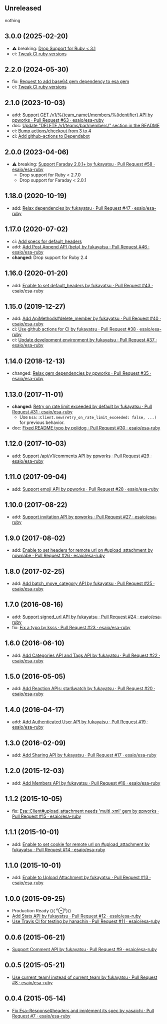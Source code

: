 ## Unreleased

nothing

## 3.0.0 (2025-02-20)
- :warning: breaking: [Drop Support for Ruby < 3.1](https://github.com/esaio/esa-ruby/pull/67)
- ci: [Tweak CI ruby versions](https://github.com/esaio/esa-ruby/pull/65)


## 2.2.0 (2024-05-30)
- fix: [Request to add base64 gem dependency to esa gem](https://github.com/esaio/esa-ruby/pull/64)
- ci: [Tweak CI ruby versions](https://github.com/esaio/esa-ruby/pull/65)


## 2.1.0 (2023-10-03)

- add: [Support GET /v1/%{team_name}/members/%{identifier} API by ppworks · Pull Request #63 · esaio/esa-ruby](https://github.com/esaio/esa-ruby/pull/63)
- doc: [Update "DELETE /v1/teams/bar/members/" section in the README](https://github.com/esaio/esa-ruby/pull/62)
- ci: [Bump actions/checkout from 3 to 4](https://github.com/esaio/esa-ruby/pull/61)
- ci: [Add github-actions to Dependabot](https://github.com/esaio/esa-ruby/pull/60)

## 2.0.0 (2023-04-06)

- :warning: breaking: [Support Faraday 2.0.1+ by fukayatsu · Pull Request #58 · esaio/esa-ruby](https://github.com/esaio/esa-ruby/pull/58)
  - Drop support for Ruby < 2.7.0
  - Drop support for Faraday < 2.0.1

## 1.18.0 (2020-10-19)

- add: [Relax dependencies by fukayatsu · Pull Request #47 · esaio/esa-ruby](https://github.com/esaio/esa-ruby/pull/47)

## 1.17.0 (2020-07-02)

- ci: [Add specs for default_headers](https://github.com/esaio/esa-ruby/pull/45)
- add: [Add Post Append API (beta) by fukayatsu · Pull Request #46 · esaio/esa-ruby](https://github.com/esaio/esa-ruby/pull/46)
- **changed**: Drop support for Ruby 2.4

## 1.16.0 (2020-01-20)

- add: [Enable to set default_headers by fukayatsu · Pull Request #43 · esaio/esa-ruby](https://github.com/esaio/esa-ruby/pull/43)

## 1.15.0 (2019-12-27)

- add: [Add ApiMethods#delete_member by fukayatsu · Pull Request #40 · esaio/esa-ruby](https://github.com/esaio/esa-ruby/pull/40)
- ci: [Use github actions for CI by fukayatsu · Pull Request #38 · esaio/esa-ruby](https://github.com/esaio/esa-ruby/pull/38)
- ci: [Update development environment by fukayatsu · Pull Request #37 · esaio/esa-ruby](https://github.com/esaio/esa-ruby/pull/37)

## 1.14.0 (2018-12-13)

- changed: [Relax gem dependencies by ppworks · Pull Request #35 · esaio/esa-ruby](https://github.com/esaio/esa-ruby/pull/35)

## 1.13.0 (2017-11-01)

- **changed**: [Retry on rate limit exceeded by default by fukayatsu · Pull Request #31 · esaio/esa-ruby](https://github.com/esaio/esa-ruby/pull/31)
  - Use `Esa::Client.new(retry_on_rate_limit_exceeded: false, ...)` for previous behavior.
- doc: [Fixed README typo by polidog · Pull Request #30 · esaio/esa-ruby](https://github.com/esaio/esa-ruby/pull/30)

## 1.12.0 (2017-10-03)

- add: [Support /api/v1/comments API by ppworks · Pull Request #29 · esaio/esa-ruby](https://github.com/esaio/esa-ruby/pull/29)

## 1.11.0 (2017-09-04)

- add: [Support emoji API by ppworks · Pull Request #28 · esaio/esa-ruby](https://github.com/esaio/esa-ruby/pull/28)

## 1.10.0 (2017-08-22)

- add: [Support invitation API by ppworks · Pull Request #27 · esaio/esa-ruby](https://github.com/esaio/esa-ruby/pull/27)

## 1.9.0 (2017-08-02)

- add: [Enable to set headers for remote url on #upload_attachment by nownabe · Pull Request #26 · esaio/esa-ruby](https://github.com/esaio/esa-ruby/pull/26)

## 1.8.0 (2017-02-25)

- add: [Add batch_move_category API by fukayatsu · Pull Request #25 · esaio/esa-ruby](https://github.com/esaio/esa-ruby/pull/25)

## 1.7.0 (2016-08-16)

- add: [Support signed_url API by fukayatsu · Pull Request #24 · esaio/esa-ruby](https://github.com/esaio/esa-ruby/pull/24)
- fix: [Fix a typo by ksss · Pull Request #23 · esaio/esa-ruby](https://github.com/esaio/esa-ruby/pull/23)

## 1.6.0 (2016-06-10)

- add: [Add Categories API and Tags API by fukayatsu · Pull Request #22 · esaio/esa-ruby](https://github.com/esaio/esa-ruby/pull/22)

## 1.5.0 (2016-05-05)

- add: [Add Reaction APIs: star&watch by fukayatsu · Pull Request #20 · esaio/esa-ruby](https://github.com/esaio/esa-ruby/pull/20)

## 1.4.0 (2016-04-17)

- add: [Add Authenticated User API by fukayatsu · Pull Request #19 · esaio/esa-ruby](https://github.com/esaio/esa-ruby/pull/19)

## 1.3.0 (2016-02-09)

- add: [Add Sharing API by fukayatsu · Pull Request #17 · esaio/esa-ruby](https://github.com/esaio/esa-ruby/pull/17)

## 1.2.0 (2015-12-03)

- add: [Add Members API by fukayatsu · Pull Request #16 · esaio/esa-ruby](https://github.com/esaio/esa-ruby/pull/16)

## 1.1.2 (2015-10-05)

- fix: [Esa::Client#upload_attachment needs 'multi_xml' gem by ppworks · Pull Request #15 · esaio/esa-ruby](https://github.com/esaio/esa-ruby/pull/15)

## 1.1.1 (2015-10-01)

- add: [Enable to set cookie for remote url on #upload_attachment by fukayatsu · Pull Request #14 · esaio/esa-ruby](https://github.com/esaio/esa-ruby/pull/14)

## 1.1.0 (2015-10-01)

- add: [Enable to Upload Attachment by fukayatsu · Pull Request #13 · esaio/esa-ruby](https://github.com/esaio/esa-ruby/pull/13)

## 1.0.0 (2015-09-25)

- Production Ready (\\( ⁰⊖⁰)/)
- [Add Stats API by fukayatsu · Pull Request #12 · esaio/esa-ruby](https://github.com/esaio/esa-ruby/pull/12)
- [Use Travis CI for testing by hanachin · Pull Request #11 · esaio/esa-ruby](https://github.com/esaio/esa-ruby/pull/11)

## 0.0.6 (2015-06-21)

- [Support Comment API by fukayatsu · Pull Request #9 · esaio/esa-ruby](https://github.com/esaio/esa-ruby/pull/9)

## 0.0.5 (2015-05-21)

- [Use current_team! instead of current_team by fukayatsu · Pull Request #8 · esaio/esa-ruby](https://github.com/esaio/esa-ruby/pull/8)

## 0.0.4 (2015-05-14)

- [Fix Esa::Response#headers and implement its spec by yasaichi · Pull Request #7 · esaio/esa-ruby](https://github.com/esaio/esa-ruby/pull/7)
